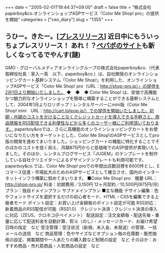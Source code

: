 +++
date = "2005-02-01T19:44:37+09:00"
draft = false
title = "株式会社paperboy&amp;co.オンラインショップASPサービス『Color Me Shop! pro』の提供を開始"
categories = ["ceo_diary"]
slug = "1355"
+++

うひー。きたー。[<a href="http://paperboy.co.jp/articles/00000020.html" target="_blank">プレスリリース</a>]
近日中にもういっちょプレスリリース！
あれ！？<a href="http://paperboy.co.jp" target="_blank">ペパボのサイト</a>も新しくなってるでやんす(謎)
---
GMO・グローバルメディアオンライングループの株式会社paperboy&co.（代表取締役社長：家入一真　以下、paperboy&co.）は、自社開発のオンラインショッピングカート基幹システム「Color Me Shop!」を利用した、オンラインショップASPサービス「Color Me Shop! pro（URL：http://shop-pro.jp）」の提供を2月1日より開始いたしました。
◆　◆　◆
Color Me Shop! は、安価で高機能かつ魅力的なオンラインショップを簡単に構築することができる基幹システムとして、2004年1月よりロリポップ！レンタルサーバーにmini版（Color Me Shop! mini　URL：http://cart.lolipop.jp/）での提供を開始いたしました。初期・月額のコストをかけることなくクレジットカードを導入できる手軽さと、商品情報をRSS配信できる利便性などから多くのユーザー様にご利用頂いております。
paperboy&coでは、さらに高機能のオンラインショッピングカートをお使いになりたい方をターゲットとした、Color Me Shop!のASPサービスとしてpro版の開発を進めてまいりました。ショッピングカートの機能に特化することでそのほかのコストを低く抑え、月額875円からと低価格でのASP提供が実現いたしました。そのほか、レンタルブログサービス「JUGEM」のテンプレートを制作している自社クリエイターによるデザインテンプレートも利用可能です。
paperboy&co.では、Color Me Shop! proでの年間出店数目標を8000件とし、Eコマース促進・市場拡大のためのASPサービスとして確立させ、国内のインターネットインフラ構築に努めてまいります。
■Color Me Shop! pro　概要
URL：http://shop-pro.jp/
料金：初期費用／3,150円
12ヶ月契約／10,500円(875円/月)
プラン：独自ドメインプラン
サブドメインプラン
■主な機能
デザイン編集：色やフォントサイズを選択するだけの初心者モード、HTML・CSSを編集できる上級者モード
ポイント設定：お買い上げ金額毎のポイント設定が可能
RSS対応：新着商品のRSS配信が可能（RSS1.0）
クレジット決済：クレジット決済の導入に対応（ZEUS、クロネコ＠ペイメント）
配送設定：注文金額毎・配送先毎・重量に応じて配送料金を自動計算、熨斗（のし）・メッセージカード、お届け希望日時の指定　など
受注管理：受注状況（新規、未入金、未発送）の管理、一括メールの送信　など
商品管理：色やサイズなどオプション毎の在庫数・販売価格の設定、掲載期間や一人あたりの購入数など制限の設定　など
そのほか：おすすめ商品・売れ筋商品・人気商品の設定　など
